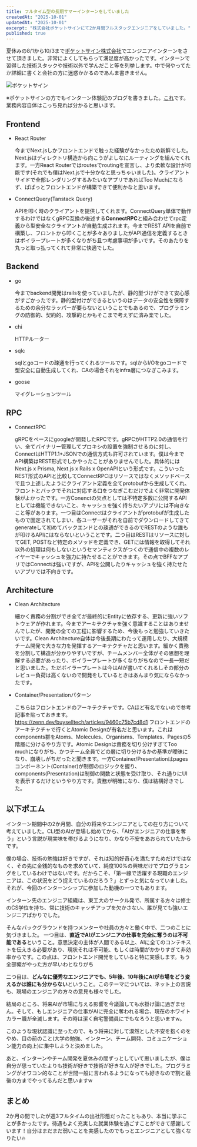 ```yaml
---
title: フルタイム型の長期サマーインターンをしていました
createdAt: "2025-10-01"
updatedAt: "2025-10-01"
excerpt: "株式会社ポケットサインにて2か月間フルスタックエンジニアをしていました。"
published: true
---
```


夏休みの8/1から10/3まで[ポケットサイン株式会社](https://pocketsign.co.jp/)でエンジニアインターンをさせて頂きました。非常によくしてもらって満足度が高かったです。インターンで習得した技術スタックや技術以外で学んだこと等を列挙します。中で何やってたか詳細に書くと会社の方に迷惑かかるのであんま書きません。

![ポケットサイン](/images/blogs/pocketsign-screenshot.png)

※ポケットサインの方でもインターン体験記のブログを書きました。[これ]()です。業務内容自体はこっち見れば分かると思います。

## Frontend
- React Router

    今までNext.jsしかフロントエンドで触った経験がなかったため新鮮でした。Next.jsはディレクトリ構造から向こうがよしなにルーティングを組んでくれます。一方React Routerではroutesでroutingを宣言し、より柔軟な設計が可能です(それでも僕はNext.jsで十分かなと思っちゃいました)。クライアントサイドで全部レンダリングするみたいなアプリであればToo Muchにならず、ぱぱっとフロントエンドが構築できて便利かなと思います。

- ConnectQuery(Tanstack Query)

    APIを叩く時のクライアントを提供してくれます。ConnectQuery単体で動作するわけではなくgRPC互換の後述する**ConnectRPC**と組み合わせてrpc定義から型安全なクライアントが自動生成されます。今までREST APIを自前で構築し、フロントから叩くことが多々ありましたがAPI通信を定義するときはボイラープレートが多くなりがち且つ考慮事項が多いです。そのあたりを丸っと取っ払ってくれて非常に快適でした。


## Backend
- go

    今までbackend開発はrailsを使っていましたが、静的型づけができて安心感がすごかったです。静的型付けができるというのはデータの安全性を保障するための余分なラッパーが要らないということでもあるので、プログラミングの防御的、契約的、攻撃的とかもそこまで考えずに済み楽でした。

- chi

    HTTPルーター

- sqlc

    sqlとgoコードの疎通を行ってくれるツールです。sqlからI/Oをgoコードで型安全に自動生成してくれ、CAの場合それをinfra層につなぎこみます。

- goose

    マイグレーションツール

## RPC
- ConnectRPC

    gRPCをベースにgoogleが開発したRPCです。gRPCがHTTP2.0の通信を行い、全てバイナリー管理してプロキシの設置を強制させるのに対し、ConnectはHTTP1.1+JSONでの通信方式も許可されています。僕は今までAPI構築はREST形式でしかやったことがありませんでした。具体的にはNext.js x Prisma, Next.js x Rails x OpenAPIという形式です。こういったREST形式のAPIと比較してConnectRPCはリソースではなくメソッドベースで且つ上述したようにクライアント定義を全てprotobufから生成してくれ、フロントとバックでそれに対応する口をつなぎこむだけでよく非常に開発体験がよかったです。一方Conenctの欠点としては不特定多数に公開するAPIとしては機能できないこと、キャッシュを強く持ちたいアプリには不向きなこと等があります。一つ目はConnectはクライアントがprotobufが生成したもので固定されてしまい、各ユーザーがそれを自前でダウンロードしてきてgenerateして初めてバックエンドとの疎通ができるのでRESTのような誰もが叩けるAPIにはならないということです。二つ目はRESTはリソースに対してGET, POSTなど特定のメソッドを定義でき、GETには情報を取得してそれ以外の処理は何もしないというセマンティクスがつくので通信中の複数のレイヤーでキャッシュを強力に持たせることができます。その点でBFFなアプリではConnectは強いですが、APIを公開したりキャッシュを強く持たせたいアプリでは不向きです。

## Architecture
- Clean Architecture

    細かく責務の分割ができ全てが最終的にEntityに依存する、更新に強いソフトウェアが作れます。今までアーキテクチャを強く意識することはありませんでしたが、開発の全ての工程に影響するため、今後もっと勉強していきたいです。Clean Architecture自体は今後長期にわたって運用したり、大規模チーム開発で大きな力を発揮するアーキテクチャだと思います。細かく責務を分割して構造が分かりやすいですが、チームメンバー全体がその思想を理解する必要があったり、ボイラープレートが多くなりがちなので一長一短だと思いました。ただボイラープレートは今はAIが書いてくれるしその部分のレビュー負荷は高くないので開発をしているときはあんまり気にならなかったです。

- Container/Presentationパターン

    こちらはフロントエンドのアーキテクチャです。CAほど有名でないので参考記事を貼っておきます。https://zenn.dev/buyselltech/articles/9460c75b7cd8d1
    フロントエンドのアーキテクチャで行くとAtomic Designが有名だと思います。これはcomponents群をAtoms、Molecules、Organisms、Templates、Pagesの5階層に分けるやり方です。Atomic Designは責務を切り分けすぎてToo muchになりがち、かつチーム全員でどの層に切り分けるかの基準が曖昧になり、崩壊しがちだったと聞きます。一方Container/Presentationはpagesコンポーネント(Container)が制御のロジックを握り、components(Presentation)は制御の関数と状態を受け取り、それ通りにUIを表示するだけというやり方です。責務が明確になり、僕は結構好きでした。

## 以下ポエム
インターン期間中の2か月間、自分の将来やエンジニアとしての在り方について考えていました。CLI型のAIが登場し始めてから、「AIがエンジニアの仕事を奪う」という言説が現実味を帯びるようになり、かなり不安をあおられていたからです。

僕の場合、技術の勉強は好きですが、それは知的好奇心を満たすためだけではなく、その先に金銭的なものを求めていて、純度100%の興味だけでプログラミングをしているわけではないです。だからこそ、「第一線で活躍する現職のエンジニアは、この状況をどう捉えているのだろう？」とずっと気になっていました。それが、今回のインターンシップに参加した動機の一つでもあります。

インターン先のエンジニア組織は、東工大のサークル発で、所属する方々は修士のCS学位を持ち、常に技術のキャッチアップを欠かさない、誰が見ても強いエンジニアばかりでした。

そんなバックグラウンドを持つメンターや社員の方々と働く中で、二つのことに気づきました。
一つ目は、**直近でAIがエンジニアの仕事を完全に奪うのは不可能である**ということ。意思決定の主体が人間である以上、AIに全てのコンテキストを伝えきる必要があり、現状それは不可能、もしくは時間がかかりすぎて非効率からです。この点は、フロントエンド開発をしていると特に実感します。もう全部俺がやった方が早いわとなりがち

二つ目は、**どんなに優秀なエンジニアでも、5年後、10年後にAIが市場をどう変えるかは誰にも分からない**ということ。このテーマについては、ネット上の言説も、現場のエンジニアの方々の意見も様々でした。

結局のところ、将来AIが市場に与える影響を今議論しても水掛け論に過ぎません。そして、もしエンジニアの仕事がAIに完全に奪われる場合、現在のホワイトカラー職が全滅します。その時は潔く自宅警備員にでもなろうと思いますw。

このような現状認識に至ったので、もう将来に対して漠然とした不安を抱くのをやめ、目の前のこと(大学の勉強、インターン、チーム開発、コミュニケーション能力の向上)に集中しようと決めました。

あと、インターンやチーム開発を夏休みの間ずっとしていて思いましたが、僕は自分が思っていたよりも技術が好きで技術が好きな人が好きでした。プログラミングがオワコン的なことが世間一般に言われるようになっても好きなので割と最後の方までやってるんだと思いますw

## まとめ

2か月の間でしたが週3フルタイムの出社形態だったこともあり、本当に学ぶことが多かったです。待遇もよく充実した就業体験を過ごすことができて感謝しています！自分はまだまだ弱いことを実感したのでもっとエンジニアとして強くなりたい🔥
